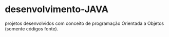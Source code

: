 # desenvolvimento-JAVA
projetos desenvolvidos com conceito de programação Orientada a Objetos (somente códigos fonte).
